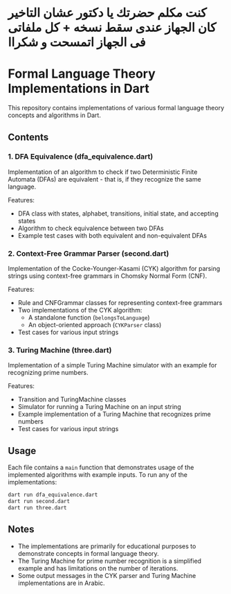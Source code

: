 # كنت مكلم حضرتك يا دكتور عشان التاخير كان الجهاز عندى سقط نسخه  +  كل ملفاتى فى الجهاز اتمسحت و شكراا




# Formal Language Theory Implementations in Dart

This repository contains implementations of various formal language theory concepts and algorithms in Dart.

## Contents

### 1. DFA Equivalence (dfa_equivalence.dart)

Implementation of an algorithm to check if two Deterministic Finite Automata (DFAs) are equivalent - that is, if they recognize the same language.

Features:
- DFA class with states, alphabet, transitions, initial state, and accepting states
- Algorithm to check equivalence between two DFAs
- Example test cases with both equivalent and non-equivalent DFAs

### 2. Context-Free Grammar Parser (second.dart)

Implementation of the Cocke-Younger-Kasami (CYK) algorithm for parsing strings using context-free grammars in Chomsky Normal Form (CNF).

Features:
- Rule and CNFGrammar classes for representing context-free grammars
- Two implementations of the CYK algorithm:
  - A standalone function (`belongsToLanguage`)
  - An object-oriented approach (`CYKParser` class)
- Test cases for various input strings

### 3. Turing Machine (three.dart)

Implementation of a simple Turing Machine simulator with an example for recognizing prime numbers.

Features:
- Transition and TuringMachine classes
- Simulator for running a Turing Machine on an input string
- Example implementation of a Turing Machine that recognizes prime numbers
- Test cases for various input strings

## Usage

Each file contains a `main` function that demonstrates usage of the implemented algorithms with example inputs. To run any of the implementations:

```bash
dart run dfa_equivalence.dart
dart run second.dart
dart run three.dart
```

## Notes

- The implementations are primarily for educational purposes to demonstrate concepts in formal language theory.
- The Turing Machine for prime number recognition is a simplified example and has limitations on the number of iterations.
- Some output messages in the CYK parser and Turing Machine implementations are in Arabic.
